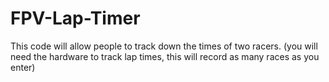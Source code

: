 # FPV-Lap-Timer
This code will allow people to track down the times of two racers. (you will need the hardware to track lap times, this will record as many races as you enter)
